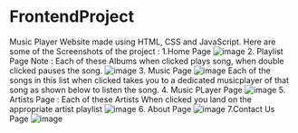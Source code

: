 # FrontendProject
Music Player Website made using HTML, CSS and JavaScript.
Here are some of the Screenshots of the project :
1.Home Page
![image](https://user-images.githubusercontent.com/112466146/210503419-bc1145ab-6f95-467a-b7ec-646c959c546a.png)
2. Playlist Page 
Note : Each of these Albums when clicked plays song, when double clicked pauses the song.
![image](https://user-images.githubusercontent.com/112466146/210503876-e5baf309-fe75-4806-af42-389f9b633b21.png)
3. Music Page 
![image](https://user-images.githubusercontent.com/112466146/210505266-1096d610-91ce-4930-8b10-74e7cdbbcbf4.png)
Each of the songs in this list when clicked takes you to a dedicated musicplayer of that song as shown below to listen the song. 
4. Music PLayer Page 
![image](https://user-images.githubusercontent.com/112466146/210505382-3e53284b-e33a-4d2f-85ac-c1c1f8e5be19.png)
5. Artists Page : Each of these Artists When clicked you land on the appropriate artist playlist
![image](https://user-images.githubusercontent.com/112466146/210505854-c656b019-7b44-4df0-9c60-864b6854e201.png)
6. About Page 
![image](https://user-images.githubusercontent.com/112466146/210506043-ebadce20-9376-422f-a6c8-8f86592df1d4.png)
7.Contact Us Page 
![image](https://user-images.githubusercontent.com/112466146/210506133-fc8a0dee-e03e-449e-8289-7f653b0531f6.png)





